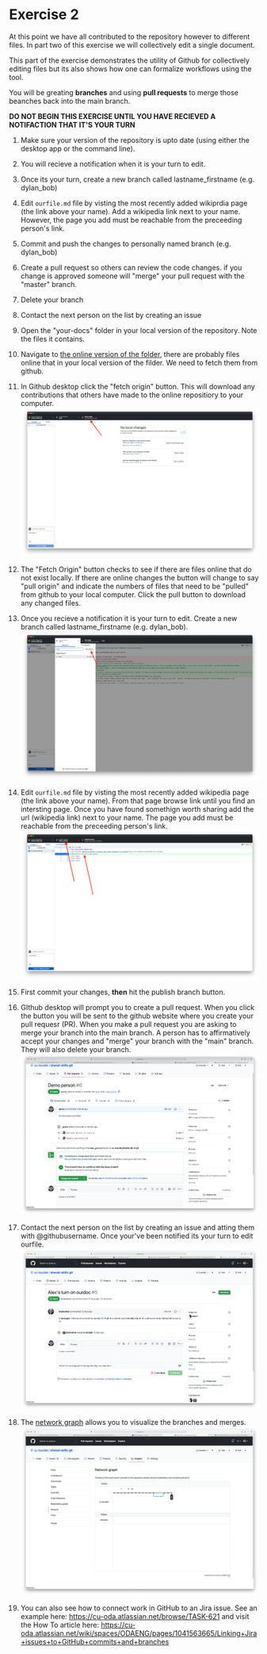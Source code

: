 # Exercise 2
At this point we have all contributed to the repository however to different files.  In part two of this exercise we will collectively edit a single document.

This part of the exercise demonstrates the utility of Github for collectively editing files but its also shows how one can formalize workflows using the tool.  

You will be greating **branches** and using **pull requests** to merge those beanches back into the main branch. 

**DO NOT BEGIN THIS EXERCISE UNTIL YOU HAVE RECIEVED A NOTIFACTION THAT IT'S YOUR TURN**

1. Make sure your version of the repository is upto date (using either the desktop app or the command line).
2. You will recieve a notification when it is your turn to edit.
3. Once its your turn, create a new branch called lastname_firstname (e.g. dylan_bob)
3. Edit `ourfile.md` file by visting the most recently added wikiprdia page (the link above your name).  Add a wikipedia link next to your name.  However, the page you add must be reachable from the preceeding person's link.  
4. Commit and push the changes to personally named branch (e.g. dylan_bob)
5. Create a pull request so others can review the code changes.  if you change is approved someone will "merge" your pull request with the "master" branch.
7. Delete your branch
8. Contact the next person on the list by creating an issue

1. Open the "your-docs" folder in your local version of the repository.  Note the files it contains.
2.  Navigate to [the online version of the folder](https://github.com/cu-boulder/shared-skills-git/tree/main/your-docs), there are probably files online that in your local version of the filder.  We need to fetch them from github.
3.  In Github desktop click the "fetch origin" button.  This will download any contributions that others have made to the online repositiory to your computer.  
![Fetch from Github](./images/Fetch_Origin.png)
4.  The "Fetch Origin" button checks to see if there are files online that do not exist locally.  If there are online changes the button will change to say "pull origin" and indicate the numbers of files that need to be "pulled" from github to your local computer.  Click the pull button to download any changed files. 
4. Once you recieve a notification it is your turn to edit.  Create a new branch called lastname_firstname (e.g. dylan_bob).  ![create a new branch](./images/create_new_branch.png)
3. Edit `ourfile.md` file by visting the most recently added wikipedia page (the link above your name).  From that page browse link until you find an intersting page.  Once you have found somethign worth sharing add the url (wikipedia link) next to your name.  The page you add must be reachable from the preceeding person's link.  ![changes on a new branch](./images/new_branch.png)
4. First commit your changes, **then** hit the publish branch button.
5. GIthub desktop will prompt you to create a pull request.  When you click the button you will be sent to the github website where you create your pull requesr (PR).  When you make a pull request you are asking to merge your branch into the main branch.  A person has to affirmatively accept your changes and "merge" your branch with the "main" branch.  They will also delete your branch. ![a pull request](./images/pr_made_online.png)
8. Contact the next person on the list by creating an issue and atting them with @githubusername.  Once your've been notified its your turn to edit ourfile. ![an issue](./images/an_issue.png)
9. The [network graph](https://github.com/cu-boulder/shared-skills-git/network) allows you to visualize the branches and merges. ![network graph](./images/network_graph.png)
10. You can also see how to connect work in GitHub to an Jira issue. See an example here: https://cu-oda.atlassian.net/browse/TASK-621 and visit the How To article here: https://cu-oda.atlassian.net/wiki/spaces/ODAENG/pages/1041563665/Linking+Jira+issues+to+GitHub+commits+and+branches